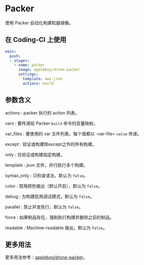 # Packer

使用 Packer 自动化构建机器镜像。

## 在 Coding-CI 上使用

```yml
main:
  push:
  - stages:
    - name: packer
      image: appleboy/drone-packer
      settings:
        template: aws.json
        actions: build
```

## 参数含义

actions
: packer 执行的 action 列表。

vars
: 要传递给 Packer `build` 命令的变量映射。

var_files
: 要使用的 var 文件列表，每个值都以 -var-file= `value` 传递。

except
: 验证或构建除except之外的所有构建。

only
: 仅验证或构建指定构建。

template
: json 文件，并行执行多个构建。

syntax_only
: 只检查语法，默认为 `false`。

color
: 禁用颜色输出（默认开启），默认为 `false`。

debug
: 为构建启用调试模式，默认为 `false`。

parallel
: 禁止并发执行，默认为 `false`。

force
: 如果制品存在，强制执行构建并删除之前的制品。

readable
: Machine-readable 输出，默认为 `false`。

## 更多用法

更多用法参考：[appleboy/drone-packer](https://github.com/appleboy/drone-packer)。
